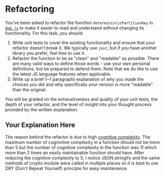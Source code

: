 # Refactoring

You've been asked to refactor the function `deterministicPartitionKey` in [`dpk.js`](dpk.js) to make it easier to read and understand without changing its functionality. For this task, you should:

1. Write unit tests to cover the existing functionality and ensure that your refactor doesn't break it. We typically use `jest`, but if you have another library you prefer, feel free to use it.
2. Refactor the function to be as "clean" and "readable" as possible. There are many valid ways to define those words - use your own personal definitions, but be prepared to defend them. Note that we do like to use the latest JS language features when applicable.
3. Write up a brief (~1 paragraph) explanation of why you made the choices you did and why specifically your version is more "readable" than the original.

You will be graded on the exhaustiveness and quality of your unit tests, the depth of your refactor, and the level of insight into your thought process provided by the written explanation.

## Your Explanation Here
The reason behind the refactor is due to high [cognitive complexity](https://docs.codeclimate.com/docs/cognitive-complexity). The maximum number of cognivtive complexity in a function should not be more than 5 but the number of cognitive complexity in the function was 11 which more than 2 times an easily maintainable function should have. After reducing the cognitive complexity to 5, I notice JSON.stringify and the same methods of crypto module were called in multiple places so it is best to use DRY (Don't Repeat Yourself) principle for easy maintenance.
